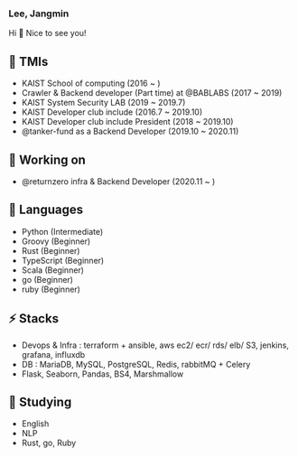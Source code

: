 ### Lee, Jangmin

Hi 👋 Nice to see you!

## 🤔 TMIs
- KAIST School of computing (2016 ~ )
- Crawler & Backend developer (Part time) at @BABLABS (2017 ~ 2019)
- KAIST System Security LAB (2019 ~ 2019.7)
- KAIST Developer club include (2016.7 ~ 2019.10)
- KAIST Developer club include President (2018 ~ 2019.10)
- @tanker-fund as a Backend Developer (2019.10 ~ 2020.11)

## 🔭 Working on
- @returnzero infra & Backend Developer (2020.11 ~ )


## 💬 Languages
- Python (Intermediate)
- Groovy (Beginner)
- Rust (Beginner)
- TypeScript (Beginner)
- Scala (Beginner)
- go (Beginner)
- ruby (Beginner)


## ⚡ Stacks
- Devops & Infra : terraform + ansible, aws ec2/ ecr/ rds/ elb/ S3, jenkins, grafana, influxdb
- DB : MariaDB, MySQL, PostgreSQL, Redis, rabbitMQ + Celery
- Flask, Seaborn, Pandas, BS4, Marshmallow

## 🌱 Studying
- English
- NLP
- Rust, go, Ruby
